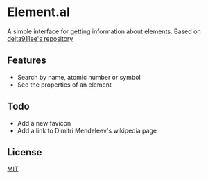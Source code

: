 # Element.al

A simple interface for getting information about elements.
Based on [delta911ee's repository](https://github.com/delta911ee/elemental)

## Features

- Search by name, atomic number or symbol
- See the properties of an element

## Todo

- Add a new favicon
- Add a link to Dimitri Mendeleev's wikipedia page

## License

[MIT](LICENSE)
